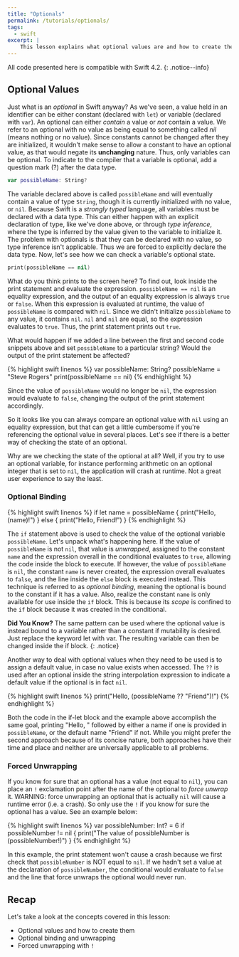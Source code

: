 ```yaml
---
title: "Optionals"
permalink: /tutorials/optionals/
tags: 
  - swift
excerpt: |
    This lesson explains what optional values are and how to create them. You'll also learn how to check the state of optional values and how to safely use them in code.
---
```


All code presented here is compatible with Swift 4.2.
{: .notice--info}

## Optional Values

Just what is an *optional* in Swift anyway? As we've seen, a value held in an identifier can be either constant (declared with `let`) or variable (declared with `var`). An optional can either *contain* a value or *not* contain a value. We refer to an optional with no value as being equal to something called *nil* (means nothing or no value). Since constants cannot be changed after they are initialized, it wouldn't make sense to allow a constant to have an optional value, as that would negate its **unchanging** nature. Thus, only variables can be optional. To indicate to the compiler that a variable is optional, add a question mark (?) after the data type.

```swift
var possibleName: String?
```

The variable declared above is called `possibleName` and will eventually contain a value of type `String`, though it is currently initialized with no value, or `nil`. Because Swift is a *strongly typed* language, all variables must be declared with a data type. This can either happen with an explicit declaration of type, like we've done above, or through *type inference*, where the type is inferred by the value given to the variable to initialize it. The problem with optionals is that they can be declared with no value, so type inference isn't applicable. Thus we are forced to explicitly declare the data type. Now, let's see how we can check a variable's optional state.

```swift
print(possibleName == nil)
```

What do you think prints to the screen here? To find out, look inside the print statement and evaluate the expression. `possibleName == nil` is an equality expression, and the output of an equality expression is always `true` or `false`. When this expression is evaluated at runtime, the value of `possibleName` is compared with `nil`. Since we didn't initialize `possibleName` to any value, it contains `nil`. `nil` and `nil` are equal, so the expression evaluates to `true`. Thus, the print statement prints out `true`. 

What would happen if we added a line between the first and second code snippets above and set `possibleName` to a particular string? Would the output of the print statement be affected? 

{% highlight swift linenos %}
var possibleName: String?
possibleName = "Steve Rogers"
print(possibleName == nil)
{% endhighlight %}

Since the value of `possibleName` would no longer be `nil`, the expression would evaluate to `false`, changing the output of the print statement accordingly.

So it looks like you can always compare an optional value with `nil` using an equality expression, but that can get a little cumbersome if you're referencing the optional value in several places. Let's see if there is a better way of checking the state of an optional.

Why are we checking the state of the optional at all? Well, if you try to use an optional variable, for instance performing arithmetic on an optional integer that is set to `nil`, the application will crash at runtime. Not a great user experience to say the least.

### Optional Binding

{% highlight swift linenos %}
if let name = possibleName
{
  print("Hello, \(name)!")
}
else
{
  print("Hello, Friend!")
}
{% endhighlight %}

The `if` statement above is used to check the value of the optional variable `possibleName`. Let's unpack what's happening here. If the value of `possibleName` is not `nil`, that value is *unwrapped*, assigned to the constant `name` and the expression overall in the conditional evaluates to `true`, allowing the code inside the block to execute. If however, the value of `possibleName` is `nil`, the constant `name` is never created, the expression overall evaluates to `false`, and the line inside the `else` block is executed instead. This technique is referred to as *optional binding*, meaning the optional is bound to the constant if it has a value. Also, realize the constant `name` is only available for use inside the `if` block. This is because its *scope* is confined to the `if` block because it was created in the conditional.

**Did You Know?** The same pattern can be used where the optional value is instead bound to a variable rather than a constant if mutability is desired. Just replace the keyword let with var. The resulting variable can then be changed inside the if block.
{: .notice}

Another way to deal with optional values when they need to be used is to assign a default value, in case no value exists when accessed. The `??` is used after an optional inside the string interpolation expression to indicate a default value if the optional is in fact `nil`.

{% highlight swift linenos %}
print("Hello, \(possibleName ?? "Friend")!")
{% endhighlight %}

Both the code in the if-let block and the example above accomplish the same goal, printing "Hello, " followed by either a name if one is provided in `possibleName`, or the default name "Friend" if not. While you might prefer the second approach because of its concise nature, both approaches have their time and place and neither are universally applicable to all problems.

### Forced Unwrapping

If you know for sure that an optional has a value (not equal to `nil`), you can place an `!` exclamation point after the name of the optional to *force unwrap* it. WARNING: force unwrapping an optional that is actually `nil` will cause a runtime error (i.e. a crash). So only use the `!` if you know for sure the optional has a value. See an example below:

{% highlight swift linenos %}
var possibleNumber: Int? = 6
if possibleNumber != nil
{
  print("The value of possibleNumber is \(possibleNumber!)")
}
{% endhighlight %}

In this example, the print statement won't cause a crash because we first check that `possibleNumber` is NOT equal to `nil`. If we hadn't set a value at the declaration of `possibleNumber`, the conditional would evaluate to `false` and the line that force unwraps the optional would never run.

## Recap
Let's take a look at the concepts covered in this lesson:

* Optional values and how to create them
* Optional binding and unwrapping
* Forced unwrapping with `!`